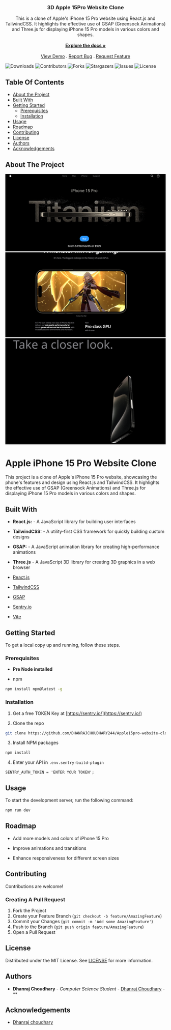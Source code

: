 <br/>
<p align="center">

  <h3 align="center">3D Apple 15Pro Website Clone</h3>

  <p align="center">
    This is a clone of Apple's iPhone 15 Pro website using React.js and TailwindCSS. It highlights the effective use of GSAP (Greensock Animations) and Three.js for displaying iPhone 15 Pro models in various colors and shapes.
    <br/>
    <br/>
    <a href="https://github.com/DHANRAJCHOUDHARY244/Apple15pro-website-clone"><strong>Explore the docs »</strong></a>
    <br/>
    <br/>
    <a href="https://github.com/DHANRAJCHOUDHARY244/Apple15pro-website-clone">View Demo</a>
    .
    <a href="https://github.com/DHANRAJCHOUDHARY244/Apple15pro-website-clone/issues">Report Bug</a>
    .
    <a href="https://github.com/DHANRAJCHOUDHARY244/Apple15pro-website-clone/issues">Request Feature</a>
  </p>
</p>

![Downloads](https://img.shields.io/github/downloads/DHANRAJCHOUDHARY244/Apple15pro-website-clone/total) ![Contributors](https://img.shields.io/github/contributors/DHANRAJCHOUDHARY244/Apple15pro-website-clone?color=dark-green) ![Forks](https://img.shields.io/github/forks/DHANRAJCHOUDHARY244/Apple15pro-website-clone?style=social) ![Stargazers](https://img.shields.io/github/stars/DHANRAJCHOUDHARY244/Apple15pro-website-clone?style=social) ![Issues](https://img.shields.io/github/issues/DHANRAJCHOUDHARY244/Apple15pro-website-clone) ![License](https://img.shields.io/github/license/DHANRAJCHOUDHARY244/Apple15pro-website-clone) 

## Table Of Contents

* [About the Project](#about-the-project)
* [Built With](#built-with)
* [Getting Started](#getting-started)
  * [Prerequisites](#prerequisites)
  * [Installation](#installation)
* [Usage](#usage)
* [Roadmap](#roadmap)
* [Contributing](#contributing)
* [License](#license)
* [Authors](#authors)
* [Acknowledgements](#acknowledgements)

## About The Project

![Screen Shot](https://github.com/DHANRAJCHOUDHARY244/Apple15pro-website-clone/blob/main/screenshots/s1.png)
![Screen Shot](https://github.com/DHANRAJCHOUDHARY244/Apple15pro-website-clone/blob/main/screenshots/s2.png)
![Screen Shot](https://github.com/DHANRAJCHOUDHARY244/Apple15pro-website-clone/blob/main/screenshots/s3.png)

# Apple iPhone 15 Pro Website Clone
This project is a clone of Apple's iPhone 15 Pro website, showcasing the phone's features and design using React.js and TailwindCSS. It highlights the effective use of GSAP (Greensock Animations) and Three.js for displaying iPhone 15 Pro models in various colors and shapes.

## Built With

* **React.js:** - A JavaScript library for building user interfaces

* **TailwindCSS:** - A utility-first CSS framework for quickly building custom designs

* **GSAP:** - A JavaScript animation library for creating high-performance animations

* **Three.js** - A JavaScript 3D library for creating 3D graphics in a web browser


* [React.js](https://react.dev/)
* [TailwindCSS](https://tailwindcss.com/)
* [GSAP](https://gsap.com/)
* [Sentry.io](https://sentry.io/)
* [Vite](https://vitejs.dev/)

## Getting Started

To get a local copy up and running, follow these steps.

### Prerequisites

* **Pre Node installed**

* npm

```sh
npm install npm@latest -g
```

### Installation

1. Get a free TOKEN Key at [https://sentry.io/](https://sentry.io/)

2. Clone the repo

```sh
git clone https://github.com/DHANRAJCHOUDHARY244/Apple15pro-website-clone.git
```

3. Install NPM packages

```sh
npm install
```

4. Enter your API in `.env.sentry-build-plugin`

```JS
SENTRY_AUTH_TOKEN = 'ENTER YOUR TOKEN';
```

## Usage

To start the development server, run the following command:

```sh
npm run dev
```

## Roadmap

* Add more models and colors of iPhone 15 Pro

* Improve animations and transitions

* Enhance responsiveness for different screen sizes

## Contributing

Contributions are welcome!

### Creating A Pull Request

1. Fork the Project
2. Create your Feature Branch (`git checkout -b feature/AmazingFeature`)
3. Commit your Changes (`git commit -m 'Add some AmazingFeature'`)
4. Push to the Branch (`git push origin feature/AmazingFeature`)
5. Open a Pull Request

## License

Distributed under the MIT License. See [LICENSE](https://github.com/DHANRAJCHOUDHARY244/Apple15pro-website-clone/blob/main/LICENSE.md) for more information.

## Authors

* **Dhanraj Choudhary** - *Computer Science Student* - [Dhanraj Choudhary](https://portfoli2.vercel.app/) - **

## Acknowledgements

* [Dhanraj choudhary](https://github.com/DHANRAJCHOUDHARY244/)

